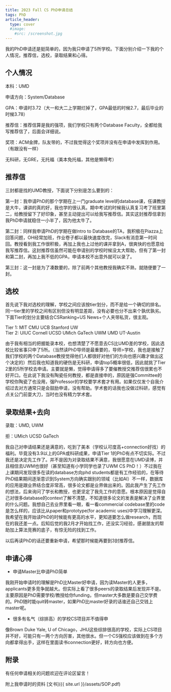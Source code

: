 ```yaml
---
title: 2023 Fall CS PhD申请总结
tags: PhD
article_header:
  type: cover
  #image:
    #src: /screenshot.jpg
---
```


我的PhD申请还是挺简单的，因为我只申请了5所学校。下面分别介绍一下我的个人情况，推荐信，选校，录取结果和心得。

## 个人情况

本科：UMD

申请方向：System/Database

GPA：申请时3.72（大一和大二上学期烂掉了，GPA最低的时候2.7，最后毕业的时候3.78）

推荐信：推荐信算是我的强项，我们学校只有两个Database Faculty，全都给我写推荐信了，后面会详细说。

奖项：ACM金牌，队友带的，不过我觉得这个奖项并没有在申请中发挥到作用。（有跟没有一样）

无科研，无GRE，无托福（美本免托福，其他是懒得考）

## 推荐信

三封都是找的UMD教授，下面说下分别是怎么要到的：

第一封：我申请PhD的那个学期在上一门graduate level的database课，任课教授是大牛，课讲的真的好，我也学的很认真。期中考试的时候我认真复习考了班里第二，给教授留下了好印象，甚至主动提出可以给我写推荐信。其实这封推荐信拿到我PhD申请就稳住一小半了，因为他太牛了。

第二封：同样我申请PhD的学期在做Intro to Database的TA，我积极在Piazza上回答问题，OH经常加班，作业卷子都以最快速度改完，Slack有消息第一时间回。教授看到我工作很积极，再加上我也上过他的课并拿到A，很爽快的也愿意给我写推荐信。这封推荐信虽然可能在申请别的学校时候没太大帮助，但有了第一封和第二封，再加上我不低的GPA，申请本校不出意外就可以录了。

第三封：这一封是为了凑数要的，除了前两个其他教授我确实不熟，就随便要了一封。

## 选校

首先说下我对选校的理解，学校之间应该按tier划分，而不是给一个确切的排名。同一tier里的学校之间有区别但没有明显差距，没有必要也分不出来个孰优孰劣。下面Tier的划分主要结合CSRanking+US News+个人夹带私货，很主观。

Tier 1: MIT CMU UCB Stanford UW  
Tier 2: UIUC Cornell UCSD UMich GaTech UWM UMD UT-Austin

由于我有相当的把握能录本校，也想清楚了不愿意去CS比UMD差的学校，因此选校比较省事只申了5所。（当然读PhD导师是最重要的，导师>学校，我也是接触了我们学校的两个Database教授觉得他们人都很好对他们的方向也感兴趣才做出这个决定的）然后我也知道我的硬伤是无科研，申请top5概率很低，因此就挑了Tier 2里的5所学校去申请。主要就是懒，觉得申请得多了要催教授交推荐信很累也不好开口。在此说下我没有陶瓷任何教授，都是直接申的，原因是强Committee的学校你陶瓷了也没用，强Professor的学校要学术套才有用。如果仅仅发个自我介绍过去对方通常只是会鼓励申请，没有帮助。学术套的话我也没做过科研，感觉有点关公门前耍大刀，当时也没有精力学术套。

## 录取结果+去向

录取：UMD, UWM

拒：UMich UCSD GaTech

我自己对申请结果还是满意的，吃到了美本（学校认可度高+connection好找）的福利。毕竟没有3.9以上的GPA或科研成果，申请Tier 1的PhD有点不切实际。不过我还是决定先工作了。并不是因为对录取结果不满意，我很愿意在UMD读博，并且相信去UWM也很好（甚至知道有小学同学也录了UWM CS PhD！）不过我在上课期间发现很多在读的database方向phd students都是有工作经验的，在等待PhD结果期间逐渐意识到System方向确实跟别的领域（比如AI）不一样，数据库的应用是跟业界结合度非常高，很多论文都是业界做出来的。因此我产生了先工作的想法，后来询问了学长和教授，也更坚定了我先工作的意愿。根本原因是觉得自己对很多database的context了解不清楚，不知道很多论文的发表是解决了业界里的什么问题。我想自己去业界里看一眼，看一看commercial codebase里的code是怎么样的，应该比从paper和prototype(for academic uses)中学习理解更深。我希望在我开始读PhD的时候能有更高的水平，更知道要怎么做research，而现在的我还差一点。后知后觉的我2月才开始找工作，还没实习经验，感谢朋友的帮助加上算法竞赛的底子，有惊无险的找到工作。

以后再读PhD的话还要重新申请，希望那时候能再要到3封推荐信。

## 申请心得

- 申请Master比申请PhD简单

我刚开始申请时的理解是PhD比Master好申请，因为读Master的人更多，applicants更多竞争就越大。但实际上看了很多peers的录取结果后发现并不是。主要原因是PhD需要学校/教授给你funding，但master大多数是要自己交学费的。PhD随时能quit转master，如果PhD比master好录的话谁还自己交钱上master呢。

- 很多有名气（综排高）的学校CS项目并不值得申

像Brown Duke Yale, U of Chicago，JHU这些综排很高的学校，实际上CS项目并不好，可能只有一两个方向厉害，其他很水。但一个CS强校应该做到在多个方向都拿得出手，这样在里面读书connection更好，转方向也方便。

## 附录

有任何申请相关的问题欢迎在评论区留言！

附上我申请时的资料
[文书]({{ site.url }}/assets/SOP.pdf)

<!--more-->
